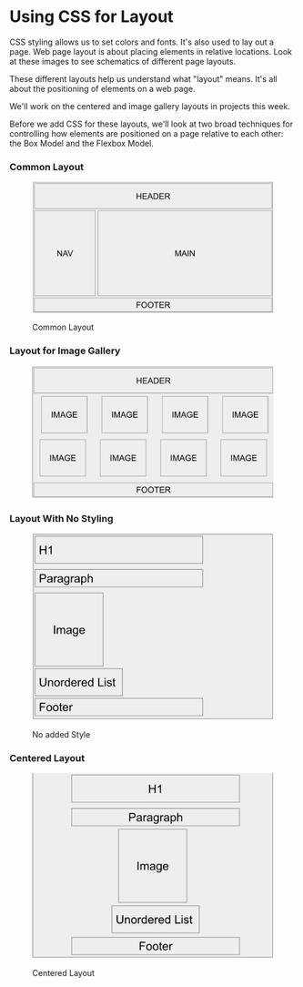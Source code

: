 # Using CSS for Layout

CSS styling allows us to set colors and fonts. It's also used to lay out a page. Web page layout is about placing elements in relative locations. Look at these images to see schematics of different page layouts.

These different layouts help us understand what "layout" means. It's all about the positioning of elements on a web page.

We'll work on the centered and image gallery layouts in projects this week.

Before we add CSS for these layouts, we'll look at two broad techniques for controlling how elements are positioned on a page relative to each other: the Box Model and the Flexbox Model. &#x20;

### Common Layout

<figure><img src="../../.gitbook/assets/image (2) (1) (1) (1) (1) (1) (1) (1).png" alt=""><figcaption><p>Common Layout</p></figcaption></figure>



### Layout for Image Gallery

<figure><img src="../../.gitbook/assets/image (1) (1) (1) (1) (1) (1) (1) (1) (1) (1) (1) (1) (1) (1) (1) (1) (1) (1) (1) (1).png" alt=""><figcaption></figcaption></figure>

### Layout With No Styling

<figure><img src="../../.gitbook/assets/image (2) (1) (1) (1) (1) (1) (1) (1) (1).png" alt=""><figcaption><p>No added Style</p></figcaption></figure>



### Centered Layout

<figure><img src="../../.gitbook/assets/image (3) (1) (1) (1) (1) (1).png" alt=""><figcaption><p>Centered Layout</p></figcaption></figure>
